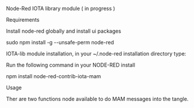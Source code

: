 Node-Red IOTA library module ( in progress )

Requirements

Install node-red globally and install ui packages

sudo npm install -g --unsafe-perm node-red



IOTA-lib module installation, in your ~/.node-red installation directory type:

Run the following command in your NODE-RED install

npm install node-red-contrib-iota-mam

Usage

Ther are two functions node available to do MAM messages into the tangle.
